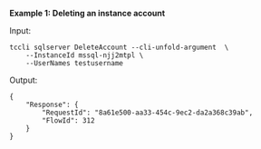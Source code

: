 **Example 1: Deleting an instance account**



Input: 

```
tccli sqlserver DeleteAccount --cli-unfold-argument  \
    --InstanceId mssql-njj2mtpl \
    --UserNames testusername
```

Output: 
```
{
    "Response": {
        "RequestId": "8a61e500-aa33-454c-9ec2-da2a368c39ab",
        "FlowId": 312
    }
}
```


